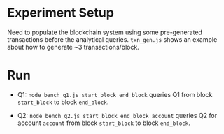 # Experiment Setup

Need to populate the blockchain system using some pre-generated transactions before the analytical queries.
`txn_gen.js` shows an example about how to generate ~3 transactions/block.

# Run

* Q1: `node bench_q1.js start_block end_block` queries Q1 from block `start_block` to block `end_block`.

* Q2: `node bench_q2.js start_block end_block account` queries Q2 for account `account` from block `start_block` to block `end_block`.
